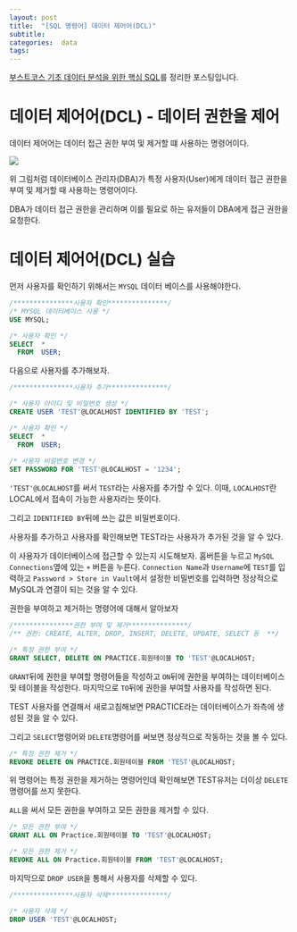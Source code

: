 ```yaml
---
layout: post
title:  "[SQL 명령어] 데이터 제어어(DCL)"
subtitle:   
categories:  data
tags: 
---
```

[부스트코스 기초 데이터 분석을 위한 핵심 SQL](https://www.boostcourse.org/ds102/joinLectures/114920)를 정리한 포스팅입니다.

# 데이터 제어어(DCL) - 데이터 권한을 제어
데이터 제어어는 데이터 접근 권한 부여 및 제거할 떄 사용하는 명령어이다.

![](https://cphinf.pstatic.net/mooc/20210305_184/1614901835621DMmU5_PNG/image.PNG)

위 그림처럼 데이터베이스 관리자(DBA)가 특정 사용자(User)에게 데이터 접근 권한을 부여 및 제거할 때 사용하는 명령어이다.

DBA가 데이터 접근 권한을 관리하며 이를 필요로 하는 유저들이 DBA에게 접근 권한을 요청한다.

# 데이터 제어어(DCL) 실습
먼저 사용자를 확인하기 위해서는 `MYSQL` 데이터 베이스를 사용해야한다.
```sql
/***************사용자 확인***************/
/* MYSQL 데이터베이스 사용 */
USE MYSQL;

/* 사용자 확인 */
SELECT  *
  FROM  USER;
```

다음으로 사용자를 추가해보자.
```sql
/***************사용자 추가***************/

/* 사용자 아이디 및 비밀번호 생성 */
CREATE USER 'TEST'@LOCALHOST IDENTIFIED BY 'TEST';

/* 사용자 확인 */
SELECT  *
  FROM  USER;
  
/* 사용자 비밀번호 변경 */
SET PASSWORD FOR 'TEST'@LOCALHOST = '1234';
```
`'TEST'@LOCALHOST`를 써서 `TEST`라는 사용자를 추가할 수 있다. 이때, `LOCALHOST`란 LOCAL에서 접속이 가능한 사용자라는 뜻이다.

그리고 `IDENTIFIED BY`뒤에 쓰는 값은 비밀번호이다.

사용자를 추가하고 사용자를 확인해보면 TEST라는 사용자가 추가된 것을 알 수 있다.

이 사용자가 데이터베이스에 접근할 수 있는지 시도해보자.
홈버튼을 누르고 `MySQL Connections`옆에 있는 `+` 버튼을 누른다. `Connection Name`과 `Username`에 `TEST`를 입력하고 `Password > Store in Vault`에서 설정한 비밀번호를 입력하면 정상적으로 MySQL과 연결이 되는 것을 알 수 있다.

권한을 부여하고 제거하는 명령어에 대해서 알아보자
```sql
/***************권한 부여 및 제거***************/ 
/** 권한: CREATE, ALTER, DROP, INSERT, DELETE, UPDATE, SELECT 등  **/

/* 특정 권한 부여 */
GRANT SELECT, DELETE ON PRACTICE.회원테이블 TO 'TEST'@LOCALHOST;
```
`GRANT`뒤에 권한을 부여할 명령어들을 작성하고 `ON`뒤에 권한을 부여하는 데이터베이스 및 테이블을 작성한다. 마지막으로 `TO`뒤에 권한을 부여할 사용자를 작성하면 된다.

TEST 사용자를 연결해서 새로고침해보면 PRACTICE라는 데이터베이스가 좌측에 생성된 것을 알 수 있다.

그리고 `SELECT`명령어와 `DELETE`명령어를 써보면 정상적으로 작동하는 것을 볼 수 있다.

```sql
/* 특정 권한 제거 */
REVOKE DELETE ON PRACTICE.회원테이블 FROM 'TEST'@LOCALHOST;
```
위 명령어는 특정 권한을 제거하는 명령어인데 확인해보면 TEST유저는 더이상 `DELETE`명령어를 쓰지 못한다.


`ALL`을 써서 모든 권한을 부여하고 모든 권한을 제거할 수 있다.
```sql
/* 모든 권한 부여 */
GRANT ALL ON Practice.회원테이블 TO 'TEST'@LOCALHOST;

/* 모든 권한 제거 */
REVOKE ALL ON Practice.회원테이블 FROM 'TEST'@LOCALHOST;
```

마지막으로 `DROP USER`을 통해서 사용자를 삭제할 수 있다.
```sql
/***************사용자 삭제***************/ 

/* 사용자 삭제 */
DROP USER 'TEST'@LOCALHOST;
```